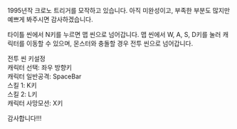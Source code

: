 1995년작 크로노 트리거를 모작하고 있습니다. 아직 미완성이고, 부족한 부분도 많지만 예쁘게 봐주시면 감사하겠습니다. 

타이틀 씬에서 N키를 누르면 맵 씬으로 넘어갑니다. 
맵 씬에서 W, A, S, D키를 눌러 캐릭터를 이동할 수 있으며, 몬스터와 충돌할 경우 전투 씬으로 넘어갑니다. 

전투 씬 키설정      
캐릭터 선택: 좌우 방향키      
캐릭터 일반공격: SpaceBar      
스킬 1: K키      
스킬 2: L키      
캐릭터 사망모션: X키      

감사합니다!!!
